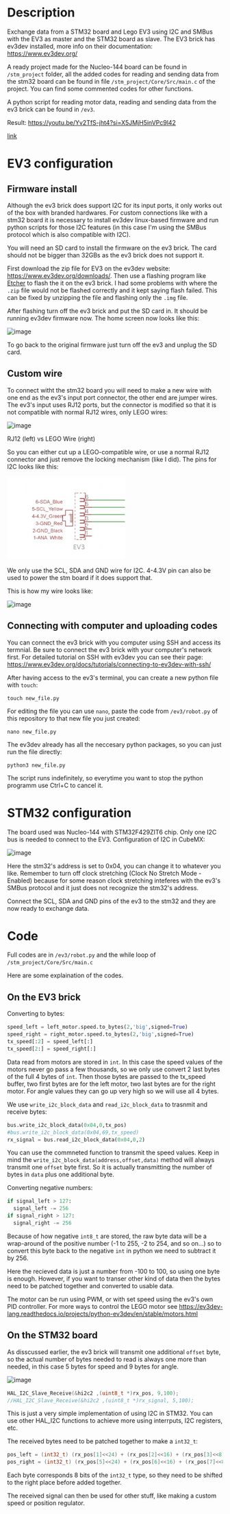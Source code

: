 # Description

Exchange data from a STM32 board and Lego EV3 using I2C and SMBus with the EV3 as master and the STM32 board as slave. The EV3 brick has ev3dev installed, more info on their documentation: <https://www.ev3dev.org/>

A ready project made for the Nucleo-144 board can be found in `/stm_project` folder, all the added codes for reading and sending data from the stm32 board can be found in file `/stm_project/Core/Src/main.c` of the project. You can find some commented codes for other functions.

A python script for reading motor data, reading and sending data from the ev3 brick can be found in `/ev3`.

Result: <https://youtu.be/Yv2TfS-jht4?si=X5JMjH5inVPc9l42>


[link](ev3-configuration)

# EV3 configuration

## Firmware install

Although the ev3 brick does support I2C for its input ports, it only works out of the box with branded hardwares. For custom connections like with a stm32 board it is necessary to install ev3dev linux-based firmware and run python scripts for those I2C features (in this case I'm using the SMBus protocol which is also compatible with I2C).

You will need an SD card to install the firmware on the ev3 brick. The card should not be bigger than 32GBs as the ev3 brick does not support it. 

First download the zip file for EV3 on the ev3dev website: <https://www.ev3dev.org/downloads/>. Then use a flashing program like [Etcher](https://etcher.balena.io/) to flash the it on the ev3 brick. I had some problems with where the `.zip` file would not be flashed correctly and it kept saying flash failed. This can be fixed by unzipping the file and flashing only the `.img` file.

After flashing turn off the ev3 brick and put the SD card in. It should be running ev3dev firmware now. The home screen now looks like this:

![image](https://github.com/Coconutt69/stm32-ev3/assets/137206541/c5f2b007-7425-4276-aa0a-0e5dd53cf3dd)

To go back to the original firmware just turn off the ev3 and unplug the SD card. 

## Custom wire

To connect witht the stm32 board you will need to make a new wire with one end as the ev3's input port connector, the other end are jumper wires. The ev3's input uses RJ12 ports, but the connector is modified so that it is not compatible with normal RJ12 wires, only LEGO wires:

![image](https://github.com/Coconutt69/stm32-ev3/assets/137206541/e1cf949e-6b04-4e8f-8c43-3a3d854c6e02)

RJ12 (left) vs LEGO Wire (right)

So you can either cut up a LEGO-compatible wire, or use a normal RJ12 connector and just remove the locking mechanism (like I did). The pins for I2C looks like this:

![input](/ev3/input_port.jpg)

We only use the SCL, SDA and GND wire for I2C. 4-4.3V pin can also be used to power the stm board if it does support that. 

This is how my wire looks like:

![image](https://github.com/Coconutt69/stm32-ev3/assets/137206541/3fb3d083-9ccd-4e0f-848f-f9933518acf1)

## Connecting with computer and uploading codes

You can connect the ev3 brick with you computer using SSH and access its termnial. Be sure to connect the ev3 brick with your computer's network first. For detailed tutorial on SSH with ev3dev you can see their page: <https://www.ev3dev.org/docs/tutorials/connecting-to-ev3dev-with-ssh/>

After having access to the ev3's terminal, you can create a new python file with `touch`:

```
touch new_file.py
```

For editing the file you can use `nano`, paste the code from `/ev3/robot.py` of this repository to that new file you just created:

```
nano new_file.py
```

The ev3dev already has all the neccesary python packages, so you can just run the file directly:

```
python3 new_file.py
```

The script runs indefinitely, so everytime you want to stop the python programm use Ctrl+C to cancel it. 

# STM32 configuration

The board used was Nucleo-144 with STM32F429ZIT6 chip. Only one I2C bus is needed to connect to the EV3. Configuration of I2C in CubeMX:

![image](https://github.com/Coconutt69/stm32-ev3/assets/137206541/00c20c7b-3574-4332-aec6-485a278b2591)

Here the stm32's address is set to 0x04, you can change it to whatever you like. Remember to turn off clock stretching (Clock No Stretch Mode - Enabled) because for some reason clock stretching inteferes with the ev3's SMBus protocol and it just does not recognize the stm32's address. 

Connect the SCL, SDA and GND pins of the ev3 to the stm32 and they are now ready to exchange data.

# Code

Full codes are in `/ev3/robot.py` and the while loop of `/stm_project/Core/Src/main.c`

Here are some explaination of the codes.

## On the EV3 brick

Converting to bytes:

```python
speed_left = left_motor.speed.to_bytes(2,'big',signed=True)
speed_right = right_motor.speed.to_bytes(2,'big',signed=True)
tx_speed[:2] = speed_left[:]
tx_speed[2:] = speed_right[:]
```

Data read from motors are stored in `int`. In this case the speed values of the motors never go pass a few thousands, so we only use convert 2 last bytes of the full 4 bytes of `int`. Then those bytes are passed to the tx_speed buffer, two first bytes are for the left motor, two last bytes are for the right motor. For angle values they can go up very high so we will use all 4 bytes. 

We use `write_i2c_block_data` and `read_i2c_block_data` to trasnmit and receive bytes:

```python
bus.write_i2c_block_data(0x04,0,tx_pos)
#bus.write_i2c_block_data(0x04,69,tx_speed)
rx_signal = bus.read_i2c_block_data(0x04,0,2)
```

You can use the commneted function to transmit the speed values. Keep in mind the `write_i2c_block_data(address,offset,data)` method will always transmit one `offset` byte first. So it is actually transmitting the number of bytes in `data` plus one additional byte.

Converting negative numbers:

```python
if signal_left > 127:
  signal_left -= 256
if signal_right > 127:
  signal_right -= 256
```

Because of how negative `int8_t` are stored, the raw byte data will be a wrap-around of the positive number (-1 to 255, -2 to 254, and so on...) so to convert this byte back to the negative `int` in python we need to subtract it by 256.

Here the recieved data is just a number from -100 to 100, so using one byte is enough. However, if you want to transer other kind of data then the bytes need to be patched together and converted to usable data.

The motor can be run using PWM, or with set speed using the ev3's own PID controller. For more ways to control the LEGO motor see <https://ev3dev-lang.readthedocs.io/projects/python-ev3dev/en/stable/motors.html>

## On the STM32 board

As disscussed earlier, the ev3 brick will transmit one additional `offset` byte, so the actual number of bytes needed to read is always one more than needed, in this case 5 bytes for speed and 9 bytes for angle.

![image](https://github.com/Coconutt69/stm32-ev3/assets/137206541/e39c6efe-3a02-447b-848d-c9e8c81b5ba0)

```C
HAL_I2C_Slave_Receive(&hi2c2 ,(uint8_t *)rx_pos, 9,100);
//HAL_I2C_Slave_Receive(&hi2c2 ,(uint8_t *)rx_signal, 5,100);
```

This is just a very simple implementation of using I2C in STM32. You can use other HAL_I2C functions to achieve more using interrputs, I2C registers, etc.

The received bytes need to be patched together to make a `int32_t`:

```C
pos_left = (int32_t) (rx_pos[1]<<24) + (rx_pos[2]<<16) + (rx_pos[3]<<8) + rx_pos[4];
pos_right = (int32_t) (rx_pos[5]<<24) + (rx_pos[6]<<16) + (rx_pos[7]<<8) + rx_pos[8];
```

Each byte corresponds 8 bits of the `int32_t` type, so they need to be shifted to the right place before added together. 

The received signal can then be used for other stuff, like making a custom speed or position regulator.
